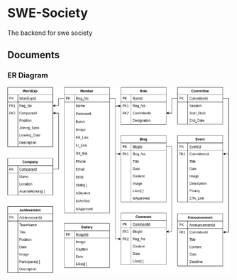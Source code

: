 # SWE-Society
The backend for swe society

## Documents
### ER Diagram
![ER Diagram for SWE Society Website](Docs/images/ER_Diagram_SWE_Society.png)
